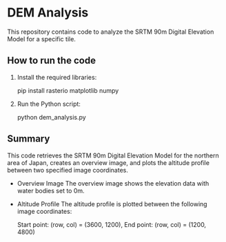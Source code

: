 # DEM Analysis

This repository contains code to analyze the SRTM 90m Digital Elevation Model for a specific tile.

## How to run the code

1. Install the required libraries:

    pip install rasterio matplotlib numpy

2. Run the Python script:

    python dem_analysis.py

## Summary
This code retrieves the SRTM 90m Digital Elevation Model for the northern area of Japan, creates an overview image, and plots the altitude profile between two specified image coordinates.

* Overview Image
The overview image shows the elevation data with water bodies set to 0m.

* Altitude Profile
The altitude profile is plotted between the following image coordinates:

    Start point: (row, col) = (3600, 1200),  End point: (row, col) = (1200, 4800)

